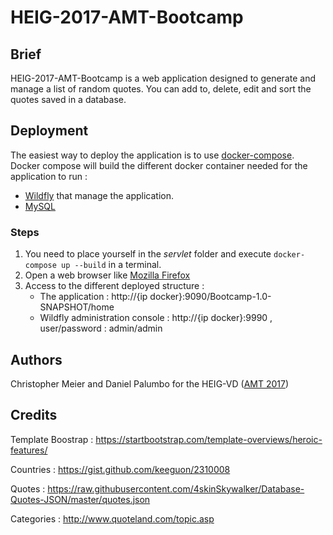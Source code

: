 # HEIG-2017-AMT-Bootcamp

## Brief

HEIG-2017-AMT-Bootcamp is a web application designed to generate and manage a
list of random quotes. You can add to, delete, edit and sort the quotes saved in a
database.

## Deployment

The easiest way to deploy the application is to use [docker-compose](https://docs.docker.com/compose/).
Docker compose will build the different docker container needed for the application to run :

* [Wildfly](http://wildfly.org/) that manage the application.
* [MySQL](https://www.mysql.com/)

### Steps

1. You need to place yourself in the *servlet* folder and execute `docker-compose up --build`
in a terminal.
2. Open a web browser like [Mozilla Firefox](https://www.mozilla.org/en-US/firefox/new/)
3. Access to the different deployed structure :
    * The application : http://{ip docker}:9090/Bootcamp-1.0-SNAPSHOT/home
    * Wildfly administration console : http://{ip docker}:9990 , user/password : admin/admin

## Authors

Christopher Meier and Daniel Palumbo for the HEIG-VD ([AMT 2017]( https://github.com/SoftEng-HEIGVD/Teaching-HEIGVD-AMT-2017-Main))

## Credits

Template Boostrap : https://startbootstrap.com/template-overviews/heroic-features/

Countries : https://gist.github.com/keeguon/2310008

Quotes : https://raw.githubusercontent.com/4skinSkywalker/Database-Quotes-JSON/master/quotes.json

Categories : http://www.quoteland.com/topic.asp
